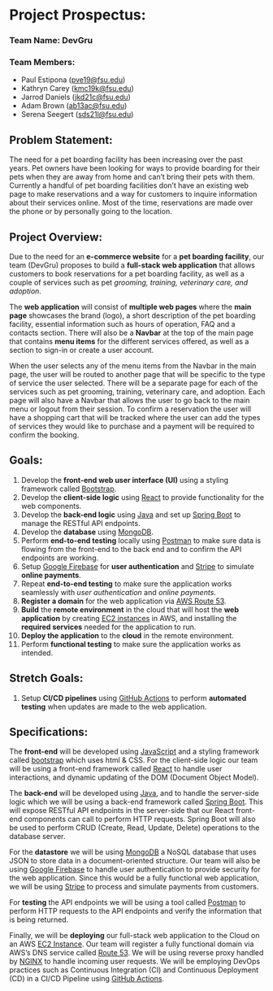 # Project Prospectus:

### Team Name: DevGru

### Team Members:
* Paul Estipona ([pve19@fsu.edu](mailto:pve19@fsu.edu))
* Kathryn Carey ([kmc19k@fsu.edu](mailto:kmc19k@fsu.edu))
* Jarrod Daniels ([jkd21c@fsu.edu](mailto:jkd21c@fsu.edu))
* Adam Brown ([ab13ac@fsu.edu](mailto:ab13ac@fsu.edu))
* Serena Seegert ([sds21l@fsu.edu](mailto:ab13ac@fsu.edu))

## Problem Statement:

The need for a pet boarding facility has been increasing over the past years. Pet owners have been looking for ways to provide boarding for their pets when they are away from home and can’t bring their pets with them. Currently a handful of pet boarding facilities don’t have an existing web page to make reservations and a way for customers to inquire information about their services online. Most of the time, reservations are made over the phone or by personally going to the location.

## Project Overview:

Due to the need for an **e-commerce website** for a **pet boarding facility**, our team (DevGru) proposes to build a **full-stack web application** that allows customers to book reservations for a pet boarding facility, as well as a couple of services such as pet *grooming, training, veterinary care, and adoption*.

The **web application** will consist of **multiple web pages** where the **main page** showcases the brand (logo), a short description of the pet boarding facility, essential information such as hours of operation, FAQ and a contacts section. There will also be a **Navbar** at the top of the main page that contains **menu items** for the different services offered, as well as a section to sign-in or create a user account.

When the user selects any of the menu items from the Navbar in the main page, the user will be routed to another page that will be specific to the type of service the user selected. There will be a separate page for each of the services such as pet grooming, training, veterinary care, and adoption. Each page will also have a Navbar that allows the user to go back to the main menu or logout from their session.
To confirm a reservation the user will have a shopping cart that will be tracked where the user can add the types of services they would like to purchase and a payment will be required to confirm the booking.

## Goals:

1.	Develop the **front-end web user interface (UI)** using a styling framework called [Bootstrap](https://getbootstrap.com/).
2.	Develop the **client-side logic** using [React](https://react.dev/learn) to provide functionality for the web components.
3.	Develop the **back-end logic** using [Java](https://dev.java/) and set up [Spring Boot](https://spring.io/projects/spring-boot/) to manage the RESTful API endpoints.
4.	Develop the **database** using [MongoDB](https://www.mongodb.com/developer/).
5.	Perform **end-to-end testing** locally using [Postman](https://www.postman.com/product/what-is-postman/) to make sure data is flowing from the front-end to the back end and to confirm the API endpoints are working.
6.	Setup [Google Firebase](https://firebase.google.com/docs) for **user authentication** and [Stripe](https://stripe.com/docs) to simulate **online payments**.
7.	Repeat **end-to-end testing** to make sure the application works seamlessly with *user authentication* and *online payments*.
8.	**Register a domain** for the web application via [AWS Route 53](https://aws.amazon.com/route53/).
9.	**Build** the **remote environment** in the cloud that will host the **web application** by creating [EC2 instances](https://aws.amazon.com/pm/ec2/?gclid=Cj0KCQiAwbitBhDIARIsABfFYIJDboNwzLsDmtl9BaOQ2Z50RNKO86j_2_rKcDpO-daarpRKDUu4-1YaAnTAEALw_wcB&trk=9cd376cd-1c18-46f2-9f75-0e1cdbca94c5&sc_channel=ps&ef_id=Cj0KCQiAwbitBhDIARIsABfFYIJDboNwzLsDmtl9BaOQ2Z50RNKO86j_2_rKcDpO-daarpRKDUu4-1YaAnTAEALw_wcB:G:s&s_kwcid=AL!4422!3!651751059324!p!!g!!amazon%20web%20services%20ec2!19852662176!145019190137) in AWS, and installing the **required services** needed for the application to run.
10.	**Deploy the application** to the **cloud** in the remote environment.
11.	Perform **functional testing** to make sure the application works as intended.

## Stretch Goals:

1.	Setup **CI/CD pipelines** using [GitHub Actions](https://github.blog/2022-02-02-build-ci-cd-pipeline-github-actions-four-steps/) to perform **automated testing** when updates are made to the web application.

## Specifications:

The **front-end** will be developed using [JavaScript](https://developer.mozilla.org/en-US/docs/Web/JavaScript) and a styling framework called [bootstrap](https://getbootstrap.com/) which uses html & CSS. For the client-side logic our team will be using a front-end framework called [React](https://react.dev/learn) to handle user interactions, and dynamic updating of the DOM (Document Object Model).

The **back-end** will be developed using [Java](https://dev.java/), and to handle the server-side logic which we will be using a back-end framework called [Spring Boot](https://spring.io/projects/spring-boot/). This will expose RESTful API endpoints in the server-side that our React front-end components can call to perform HTTP requests. Spring Boot will also be used to perform CRUD (Create, Read, Update, Delete) operations to the database server.

For the **datastore** we will be using [MongoDB](https://www.mongodb.com/developer/) a NoSQL database that uses JSON to store data in a document-oriented structure. Our team will also be using [Google Firebase](https://firebase.google.com/docs) to handle user authentication to provide security for the web application. Since this would be a fully functional web application, we will be using [Stripe](https://stripe.com/docs) to process and simulate payments from customers.

For **testing** the API endpoints we will be using a tool called [Postman](https://www.postman.com/product/what-is-postman/) to perform HTTP requests to the API endpoints and verify the information that is being returned.

Finally, we will be **deploying** our full-stack web application to the Cloud on an AWS [EC2 Instance](https://aws.amazon.com/pm/ec2/?gclid=Cj0KCQiAwbitBhDIARIsABfFYIJDboNwzLsDmtl9BaOQ2Z50RNKO86j_2_rKcDpO-daarpRKDUu4-1YaAnTAEALw_wcB&trk=9cd376cd-1c18-46f2-9f75-0e1cdbca94c5&sc_channel=ps&ef_id=Cj0KCQiAwbitBhDIARIsABfFYIJDboNwzLsDmtl9BaOQ2Z50RNKO86j_2_rKcDpO-daarpRKDUu4-1YaAnTAEALw_wcB:G:s&s_kwcid=AL!4422!3!651751059324!p!!g!!amazon%20web%20services%20ec2!19852662176!145019190137). Our team will register a fully functional domain via AWS’s DNS service called [Route 53](https://aws.amazon.com/route53/). We will be using reverse proxy handled by [NGINX](https://www.nginx.com/resources/glossary/nginx/) to handle incoming user requests. We will be employing DevOps practices such as Continuous Integration (CI) and Continuous Deployment (CD) in a CI/CD Pipeline using [GitHub Actions](https://github.blog/2022-02-02-build-ci-cd-pipeline-github-actions-four-steps/).
